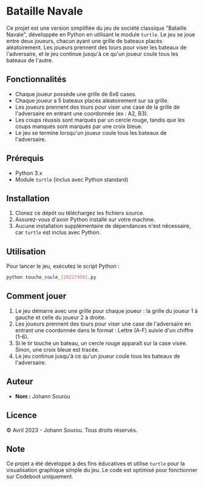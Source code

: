 # Bataille Navale

Ce projet est une version simplifiée du jeu de société classique "Bataille Navale", développée en Python en utilisant le module `turtle`. Le jeu se joue entre deux joueurs, chacun ayant une grille de bateaux placés aléatoirement. Les joueurs prennent des tours pour viser les bateaux de l'adversaire, et le jeu continue jusqu'à ce qu'un joueur coule tous les bateaux de l'autre.

## Fonctionnalités

- Chaque joueur possède une grille de 6x6 cases.
- Chaque joueur a 5 bateaux placés aléatoirement sur sa grille.
- Les joueurs prennent des tours pour viser une case de la grille de l'adversaire en entrant une coordonnée (ex : A2, B3).
- Les coups réussis sont marqués par un cercle rouge, tandis que les coups manqués sont marqués par une croix bleue.
- Le jeu se termine lorsqu'un joueur coule tous les bateaux de l'adversaire.

## Prérequis

- Python 3.x
- Module `turtle` (inclus avec Python standard)

## Installation

1. Clonez ce dépôt ou téléchargez les fichiers source.
2. Assurez-vous d'avoir Python installé sur votre machine.
3. Aucune installation supplémentaire de dépendances n'est nécessaire, car `turtle` est inclus avec Python.

## Utilisation

Pour lancer le jeu, exécutez le script Python :

```bash
python touche_coule_[20227958].py
```

## Comment jouer

1. Le jeu démarre avec une grille pour chaque joueur : la grille du joueur 1 à gauche et celle du joueur 2 à droite.
2. Les joueurs prennent des tours pour viser une case de l'adversaire en entrant une coordonnée dans le format : Lettre (A-F) suivie d'un chiffre (1-6).
3. Si le tir touche un bateau, un cercle rouge apparaît sur la case visée. Sinon, une croix bleue est tracée.
4. Le jeu continue jusqu'à ce qu'un joueur coule tous les bateaux de l'adversaire.

## Auteur

- **Nom :** Johann Sourou

## Licence

© Avril 2023 - Johann Sourou. Tous droits réservés.

## Note

Ce projet a été développé à des fins éducatives et utilise `turtle` pour la visualisation graphique simple du jeu. Le code est optimisé pour fonctionner sur Codeboot uniquement.

